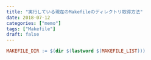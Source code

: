 ```yaml
---
title: "実行している現在のMakefileのディレクトリ取得方法"
date: 2018-07-12
categories: ["memo"]
tags: ["Makefile"]
draft: false
---
```


```Makefile
MAKEFILE_DIR := $(dir $(lastword $(MAKEFILE_LIST)))
```
